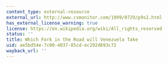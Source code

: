 ```yaml
---
content_type: external-resource
external_url: http://www.csmonitor.com/1999/0729/p9s2.html
has_external_license_warning: true
license: https://en.wikipedia.org/wiki/All_rights_reserved
status: ''
title: Which Fork in the Road will Venezuela Take
uid: ae5bd54e-7c00-4037-85cd-ec292d693c72
wayback_url: ''
---
```

